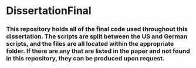 # DissertationFinal


### This repository holds all of the final code used throughout this dissertation. The scripts are split between the US and German scripts, and the files are all located within the appropriate folder. If there are any that are listed in the paper and not found in this repository, they can be produced upon request. 